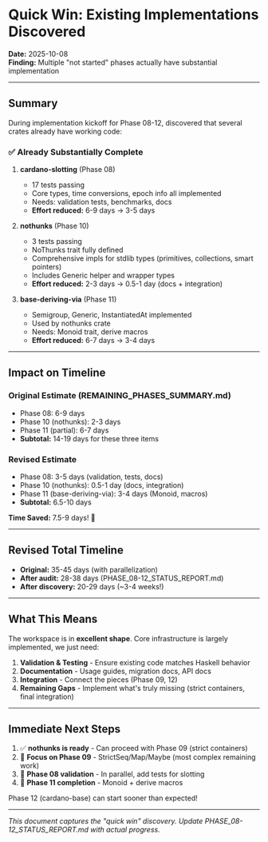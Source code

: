 # Quick Win: Existing Implementations Discovered

**Date:** 2025-10-08  
**Finding:** Multiple "not started" phases actually have substantial implementation

---

## Summary

During implementation kickoff for Phase 08-12, discovered that several crates already have working code:

### ✅ Already Substantially Complete

1. **cardano-slotting** (Phase 08)
   - 17 tests passing
   - Core types, time conversions, epoch info all implemented
   - Needs: validation tests, benchmarks, docs
   - **Effort reduced:** 6-9 days → 3-5 days

2. **nothunks** (Phase 10)
   - 3 tests passing
   - NoThunks trait fully defined
   - Comprehensive impls for stdlib types (primitives, collections, smart pointers)
   - Includes Generic helper and wrapper types
   - **Effort reduced:** 2-3 days → 0.5-1 day (docs + integration)

3. **base-deriving-via** (Phase 11)
   - Semigroup, Generic, InstantiatedAt implemented
   - Used by nothunks crate
   - Needs: Monoid trait, derive macros
   - **Effort reduced:** 6-7 days → 3-4 days

---

## Impact on Timeline

### Original Estimate (REMAINING_PHASES_SUMMARY.md)
- Phase 08: 6-9 days
- Phase 10 (nothunks): 2-3 days
- Phase 11 (partial): 6-7 days
- **Subtotal:** 14-19 days for these three items

### Revised Estimate
- Phase 08: 3-5 days (validation, tests, docs)
- Phase 10 (nothunks): 0.5-1 day (docs, integration)
- Phase 11 (base-deriving-via): 3-4 days (Monoid, macros)
- **Subtotal:** 6.5-10 days

**Time Saved:** 7.5-9 days! 🎉

---

## Revised Total Timeline

- **Original:** 35-45 days (with parallelization)
- **After audit:** 28-38 days (PHASE_08-12_STATUS_REPORT.md)
- **After discovery:** 20-29 days (~3-4 weeks!)

---

## What This Means

The workspace is in **excellent shape**. Core infrastructure is largely implemented, we just need:

1. **Validation & Testing** - Ensure existing code matches Haskell behavior
2. **Documentation** - Usage guides, migration docs, API docs
3. **Integration** - Connect the pieces (Phase 09, 12)
4. **Remaining Gaps** - Implement what's truly missing (strict containers, final integration)

---

## Immediate Next Steps

1. ✅ **nothunks is ready** - Can proceed with Phase 09 (strict containers)
2. 🔄 **Focus on Phase 09** - StrictSeq/Map/Maybe (most complex remaining work)
3. 🔄 **Phase 08 validation** - In parallel, add tests for slotting
4. 🔄 **Phase 11 completion** - Monoid + derive macros

Phase 12 (cardano-base) can start sooner than expected!

---

_This document captures the "quick win" discovery. Update PHASE_08-12_STATUS_REPORT.md with actual progress._
